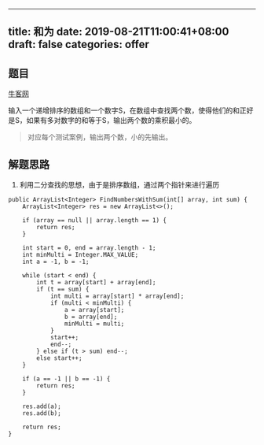 
---
title: 和为
date: 2019-08-21T11:00:41+08:00
draft: false
categories: offer
---


## 题目

[牛客网](https://www.nowcoder.com/practice/390da4f7a00f44bea7c2f3d19491311b?tpId=13&tqId=11195&tPage=3&rp=2&ru=%2Fta%2Fcoding-interviews&qru=%2Fta%2Fcoding-interviews%2Fquestion-ranking)

输入一个递增排序的数组和一个数字S，在数组中查找两个数，使得他们的和正好是S，如果有多对数字的和等于S，输出两个数的乘积最小的。

> 对应每个测试案例，输出两个数，小的先输出。

## 解题思路

  1. 利用二分查找的思想，由于是排序数组，通过两个指针来进行遍历

```
public ArrayList<Integer> FindNumbersWithSum(int[] array, int sum) {
    ArrayList<Integer> res = new ArrayList<>();

    if (array == null || array.length == 1) {
        return res;
    }

    int start = 0, end = array.length - 1;
    int minMulti = Integer.MAX_VALUE;
    int a = -1, b = -1;

    while (start < end) {
        int t = array[start] + array[end];
        if (t == sum) {
            int multi = array[start] * array[end];
            if (multi < minMulti) {
                a = array[start];
                b = array[end];
                minMulti = multi;
            }
            start++;
            end--;
        } else if (t > sum) end--;
        else start++;
    }

    if (a == -1 || b == -1) {
        return res;
    }

    res.add(a);
    res.add(b);

    return res;
}
```
